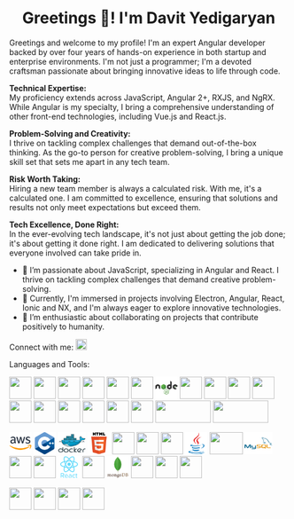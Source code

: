 <h1 align="center" dir="auto">Greetings 👋! I'm Davit Yedigaryan</h1>

<p>
  Greetings and welcome to my profile! I'm an expert Angular developer backed by over four years of hands-on experience in both startup and enterprise environments. I'm not just a programmer; I'm a devoted craftsman passionate about bringing innovative ideas to life through code.

**Technical Expertise:**
<br/>
My proficiency extends across JavaScript, Angular 2+, RXJS, and NgRX. While Angular is my specialty, I bring a comprehensive understanding of other front-end technologies, including Vue.js and React.js.

**Problem-Solving and Creativity:**
<br/>
I thrive on tackling complex challenges that demand out-of-the-box thinking. As the go-to person for creative problem-solving, I bring a unique skill set that sets me apart in any tech team.

**Risk Worth Taking:**
<br/>
Hiring a new team member is always a calculated risk. With me, it's a calculated one. I am committed to excellence, ensuring that solutions and results not only meet expectations but exceed them.

**Tech Excellence, Done Right:**
<br/>
In the ever-evolving tech landscape, it's not just about getting the job done; it's about getting it done right. I am dedicated to delivering solutions that everyone involved can take pride in.
</p>


- 👀 I’m passionate about JavaScript, specializing in Angular and React. I thrive on tackling complex challenges that demand creative problem-solving.
- 🌱 Currently, I'm immersed in projects involving Electron, Angular, React, Ionic and NX, and I'm always eager to explore innovative technologies.
- 💞️ I’m enthusiastic about collaborating on projects that contribute positively to humanity.


Connect with me:
<a href="https://www.linkedin.com/in/davit-yedigaryan-web3-solidity-angular-javascript-developer/"><img src="https://content.linkedin.com/content/dam/me/brand/en-us/brand-home/logos/In-Blue-Logo.png.original.png" width="20" height="20"/></a>


Languages and Tools: 

<a href="https://angular.io/" rel="nofollow"><img src="https://angular.io/assets/images/logos/angularjs/AngularJS-Shield.svg" width="40" height="40"/></a>
<a href="https://rxjs.dev/" rel="nofollow"><img src="https://seeklogo.com/images/R/rxjs-logo-DD3DF87EEF-seeklogo.com.png" width="40" height="40"/></a>
<a href="https://nestjs.com/" rel="nofollow"><img src="https://nestjs.com/logo-small.ede75a6b.svg" width="40" height="40"/></a>
<a href="https://ngrx.io/" rel="nofollow"><img src="https://ngrx.io/assets/images/badge.svg" width="40" height="40"/></a>
<a href="https://www.electronjs.org/" rel="nofollow"><img src="https://www.electronjs.org/assets/img/logo.svg" width="40" height="40"/></a>
<a href="https://nextjs.org/" rel="nofollow"><img src="https://d2nir1j4sou8ez.cloudfront.net/wp-content/uploads/2021/12/nextjs-boilerplate-logo.png" width="40" height="40"/></a>
<a href="https://expressjs.com/" rel="nofollow"><img src="https://raw.githubusercontent.com/devicons/devicon/master/icons/nodejs/nodejs-original-wordmark.svg" width="40" height="40"/></a>
<a href="https://sass-lang.com/" rel="nofollow"><img src="https://sass-lang.com/assets/img/logos/logo.svg" width="40" height="40"/></a>
<a href="https://redux.js.org/" rel="nofollow"><img src="https://redux.js.org/img/redux.svg" width="40" height="40"/></a>
<a href="https://getbootstrap.com/" rel="nofollow"><img src="https://getbootstrap.com/docs/5.3/assets/brand/bootstrap-logo-shadow.png" width="40" height="40"/></a>
<a href="https://www.figma.com/" rel="nofollow"><img src="https://encrypted-tbn0.gstatic.com/images?q=tbn:ANd9GcRCHweVdJnbAlrZpfDf9iE1Th9VjUCqIjUpAG_ww7oMF6C8TsbT5S66nauebQ&s" width="40" height="40"/></a>
<a href="https://lesscss.org/" rel="nofollow"><img src="https://lesscss.org/public/img/less_logo.png" width="40" height="40"/></a>
<a href="https://jestjs.io/" rel="nofollow"><img src="https://miro.medium.com/v2/resize:fit:400/0*oNXnMpSxsxaKKMed.png" width="40" height="40"/></a>
<a href="https://mochajs.org/" rel="nofollow"><img src="https://upload.wikimedia.org/wikipedia/commons/thumb/9/90/Mocha_%28JavaScript_framework%29_%28logo%29.svg/2048px-Mocha_%28JavaScript_framework%29_%28logo%29.svg.png" width="40" height="40"/></a>
<a href="https://zeplin.io/" rel="nofollow"><img src="https://cdn.sanity.io/images/wd3e2pma/production/7b336dc26fd85ae98b414761d58238d225876a88-60x48.svg" width="40" height="40"/></a>
<a href="https://www.adobe.com/products/photoshop.html" rel="nofollow"><img src="https://upload.wikimedia.org/wikipedia/commons/thumb/a/af/Adobe_Photoshop_CC_icon.svg/2101px-Adobe_Photoshop_CC_icon.svg.png" width="40" height="40"/></a>
<a href="https://helpx.adobe.com/xd/get-started.html" rel="nofollow"><img src="https://upload.wikimedia.org/wikipedia/commons/thumb/c/c2/Adobe_XD_CC_icon.svg/1200px-Adobe_XD_CC_icon.svg.png" width="40" height="40"/></a>
<a href="https://angularjs.org/" rel="nofollow"><img src="https://angularjs.org/img/angularjs-for-header-only.svg" width="100" height="40"/></a>
<a href="https://firebase.google.com/" rel="nofollow"><img src="https://www.gstatic.com/devrel-devsite/prod/vf713985d8e62ba7506345995097e4b76a060f9dc558a369e9b889efae740fb5f/firebase/images/lockup.svg" width="100" height="40"/></a>

<a href="https://aws.amazon.com/" rel="nofollow"><img src="https://raw.githubusercontent.com/devicons/devicon/master/icons/amazonwebservices/amazonwebservices-original-wordmark.svg" width="40" height="40"/></a>
<a href="https://cplusplus.com/" rel="nofollow"><img src="https://raw.githubusercontent.com/devicons/devicon/master/icons/cplusplus/cplusplus-original.svg" width="40" height="40"/></a>
<a href="https://www.docker.com/" rel="nofollow"><img src="https://raw.githubusercontent.com/devicons/devicon/master/icons/docker/docker-original-wordmark.svg" width="50" height="40"/></a>
<a href="https://lenguajehtml.com/html/" rel="nofollow"><img src="https://raw.githubusercontent.com/devicons/devicon/master/icons/html5/html5-original-wordmark.svg" width="40" height="40"/></a>
<a href="https://lenguajecss.com/css" rel="nofollow"><img src="https://upload.wikimedia.org/wikipedia/commons/thumb/d/d5/CSS3_logo_and_wordmark.svg/1200px-CSS3_logo_and_wordmark.svg.png" width="40" height="40"/></a>
<a href="https://m3.material.io/" rel="nofollow"><img src="https://upload.wikimedia.org/wikipedia/commons/thumb/c/c7/Google_Material_Design_Logo.svg/1024px-Google_Material_Design_Logo.svg.png" width="40" height="40"/></a>
<a href="https://tailwindcss.com/" rel="nofollow"><img src="https://files.raycast.com/nwt9ncojkvwmjfkaada8upafvpnu" width="40" height="40"/></a>
<a href="https://www.java.com/en/" rel="nofollow"><img src="https://raw.githubusercontent.com/devicons/devicon/master/icons/java/java-original.svg" width="40" height="40"/></a>
<a href="https://www.php.net/" rel="nofollow"><img src="https://seeklogo.com/images/E/elephpant-mascot-php-logo-4C78D1AC4E-seeklogo.com.png?v=638245916460000000" width="60" height="40"/></a>
<a href="https://www.mysql.com/" rel="nofollow"><img src="https://raw.githubusercontent.com/devicons/devicon/master/icons/mysql/mysql-original-wordmark.svg" width="50" height="40"/></a>
<a href="https://www.javascript.com/" rel="nofollow"><img src="https://upload.wikimedia.org/wikipedia/commons/thumb/6/6a/JavaScript-logo.png/768px-JavaScript-logo.png" width="40" height="40"/></a>
<a href="https://www.typescriptlang.org/" rel="nofollow"><img src="https://upload.wikimedia.org/wikipedia/commons/thumb/4/4c/Typescript_logo_2020.svg/2048px-Typescript_logo_2020.svg.png" width="40" height="40"/></a>
<a href="https://react.dev/" rel="nofollow"><img src="https://raw.githubusercontent.com/devicons/devicon/master/icons/react/react-original-wordmark.svg" width="40" height="40"/></a>
<a href="https://ionicframework.com/" rel="nofollow"><img src="https://encrypted-tbn0.gstatic.com/images?q=tbn:ANd9GcRA9c2U7QD2LswAMhenhuhz3Kr0Sr7E4mmDIA&usqp=CAU" width="40" height="40"/></a>
<a href="https://www.mongodb.com/" rel="nofollow"><img src="https://raw.githubusercontent.com/devicons/devicon/master/icons/mongodb/mongodb-original-wordmark.svg" width="40" height="40"/></a>
<a href="https://git-scm.com/" rel="nofollow"><img src="https://camo.githubusercontent.com/fcafa5ebc1f5f789ae7d012a3ecd8fe7bda49516591caf7c37698f764165d880/68747470733a2f2f7777772e766563746f726c6f676f2e7a6f6e652f6c6f676f732f6769742d73636d2f6769742d73636d2d69636f6e2e737667" width="40" height="40"/></a>
<a href="https://graphql.org/" rel="nofollow"><img src="[https://camo.githubusercontent.com/2a573647c2b7a1ade3e2442d351af0e73d9a7ae08dddaa8abd12f18f5ce8fe3a/68747470733a2f2f7777772e766563746f726c6f676f2e7a6f6e652f6c6f676f732f6772617068716c2f6772617068716c2d69636f6e2e737667](https://www.google.com/url?sa=i&url=https%3A%2F%2Fen.wikipedia.org%2Fwiki%2FGraphQL&psig=AOvVaw3JWb9YmLbhvMmG3oM2v-DT&ust=1728650248003000&source=images&cd=vfe&opi=89978449&ved=0CBQQjRxqFwoTCPiau5Hqg4kDFQAAAAAdAAAAABAE)" width="40" height="40"/></a>
<a href="https://www.postman.com/" rel="nofollow"><img src="https://camo.githubusercontent.com/a13ca5b988ada41839ebe4f88455e63419a1b56fcb5eda207794cd1649a61d2c/68747470733a2f2f7777772e766563746f726c6f676f2e7a6f6e652f6c6f676f732f676574706f73746d616e2f676574706f73746d616e2d69636f6e2e737667" width="40" height="40"/></a>

<a href="https://ubuntu.com/" rel="nofollow"><img src="https://encrypted-tbn0.gstatic.com/images?q=tbn:ANd9GcQ0RojcudKdBRNQ5eWodCX6fa1XBFLxE6TPIA&usqp=CAU" width="40" height="40"/></a>
<a href="https://archlinux.org/" rel="nofollow"><img src="https://p7.hiclipart.com/preview/414/79/759/logo-arch-linux-computer-icons-manjaro-linux-desktop-wallpaper-linux.jpg" width="40" height="40"/></a>
<a href="https://linuxmint.com/" rel="nofollow"><img src="https://banner2.cleanpng.com/20180613/bli/kisspng-linux-mint-installation-arch-linux-cinnamon-mint-5b211d2d4d3535.6633555515288968133163.jpg" width="40" height="40"/></a>
<a href="https://www.apple.com/macos/sonoma/" rel="nofollow"><img src="https://w7.pngwing.com/pngs/236/939/png-transparent-apple-macos-apple-love-text-computer.png" width="40" height="40"/></a>

  
